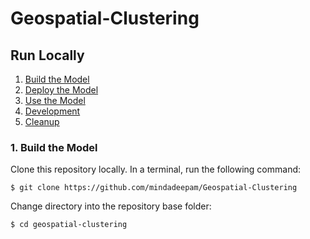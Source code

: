 # Geospatial-Clustering

## Run Locally

1. [Build the Model](#1-build-the-model)
2. [Deploy the Model](#2-deploy-the-model)
3. [Use the Model](#3-use-the-model)
4. [Development](#4-development)
5. [Cleanup](#5-cleanup)


### 1. Build the Model

Clone this repository locally. In a terminal, run the following command:

```
$ git clone https://github.com/mindadeepam/Geospatial-Clustering
```

Change directory into the repository base folder:

```
$ cd geospatial-clustering
```
